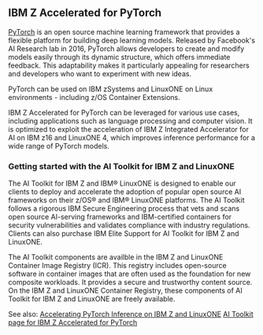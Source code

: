 ## IBM Z Accelerated for PyTorch

[PyTorch](https://pytorch.org/) is an open source machine learning framework that provides a flexible platform for building deep learning models. Released by Facebook's AI Research lab in 2016, PyTorch allows developers to create and modify models easily through its dynamic structure, which offers immediate feedback. This adaptability makes it particularly appealing for researchers and developers who want to experiment with new ideas.

PyTorch can be used on IBM zSystems and LinuxONE on Linux environments - including z/OS Container Extensions.

IBM Z Accelerated for PyTorch can be leveraged for various use cases, including applications such as language processing and computer vision. It is optimized to exploit the acceleration of IBM Z Integrated Accelerator for AI on IBM z16 and LinuxONE 4, which improves inference performance for a wide range of PyTorch models. 

### Getting started with the AI Toolkit for IBM Z and LinuxONE ###

The AI Toolkit for IBM Z and IBM® LinuxONE is designed to enable our clients to deploy and accelerate the adoption of popular open source AI frameworks on their z/OS® and IBM® LinuxONE platforms. The AI Toolkit follows a rigorous IBM Secure Engineering process that vets and scans open source AI-serving frameworks and IBM-certified containers for security vulnerabilities and validates compliance with industry regulations. Clients can also purchase IBM Elite Support for AI Toolkit for IBM Z and LinuxONE.

The AI Toolkit components are availble in the IBM Z and LinuxONE Container Image Registry (ICR). This registry includes open-source software in container images that are often used as the foundation for new composite workloads. It provides a secure and trustworthy content source. On the IBM Z and LinuxONE Container Registry, these components of AI Toolkit for IBM Z and LinuxONE are freely available. 

See also: 
[Accelerating PyTorch Inference on IBM Z and LinuxONE](https://www.ibm.com/products/blog/the-rise-of-pytorch)
[AI Toolkit page for IBM Z Accelerated for PyTorch](https://github.com/IBM/ibmz-accelerated-for-pytorch?tab=readme-ov-file)






